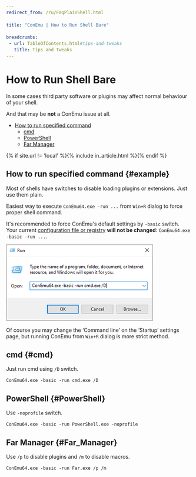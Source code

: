 ```yaml
---
redirect_from: /ru/FaqPlainShell.html

title: "ConEmu | How to Run Shell Bare"

breadcrumbs:
 - url: TableOfContents.html#tips-and-tweaks
   title: Tips and Tweaks
---
```


# How to Run Shell Bare

In some cases third party software or plugins may
affect normal behaviour of your shell.

And that may be **not** a ConEmu issue at all.

* [How to run specified command](#example)
  * [cmd](#cmd)
  * [PowerShell](#PowerShell)
  * [Far Manager](#Far_Manager)

{% if site.url != 'local' %}{% include in_article.html %}{% endif %}


## How to run specified command  {#example}

Most of shells have switches to disable loading plugins or extensions.
Just use them plain.

Easiest way to execute `ConEmu64.exe -run ...` from `Win+R` dialog to force proper shell command.

It's recommended to force ConEmu's default settings by `-basic` switch.
Your current [configuration file or registry](ConEmuXml.html)
**will not be changed**: `ConEmu64.exe -basic -run ...`.

![Run ConEmu from Win+R dialog](/img/Win-R-dialog.png)

Of course you may change the ‘Command line’ on the ‘Startup’ settings page,
but running ConEmu from `Win+R` dialog is more strict method.



## cmd  {#cmd}

Just run cmd using `/D` switch.

~~~
ConEmu64.exe -basic -run cmd.exe /D
~~~



## PowerShell  {#PowerShell}

Use `-noprofile` switch.

~~~
ConEmu64.exe -basic -run PowerShell.exe -noprofile
~~~



## Far Manager  {#Far_Manager}

Use `/p` to disable plugins and `/m` to disable macros.

~~~
ConEmu64.exe -basic -run Far.exe /p /m
~~~
